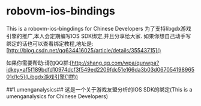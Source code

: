 # robovm-ios-bindings #
This is a robovm-ios-bingdings for Chinese Developers
为了支持libgdx游戏引擎的推广,本人会定期编写IOS SDK绑定,并且分享给大家.
如果你想自己动手写绑定的话也可以查看绑定教程,地址是:[http://blog.csdn.net/qq634416025/article/details/35543715]()

如果你需要帮助:请加QQ群:[http://shang.qq.com/wpa/qunwpa?idkey=af5f189bdfd10974dcf3f549ed2209fdc51e166da3b03d06705419896501d1c5](Libgdx游戏引擎(1群))

##1.umenganalysics##
这是一个关于游戏友盟分析的IOS SDK的绑定(This is a umenganalysics for Chinese Developers) 
